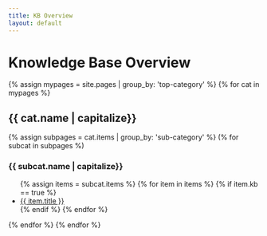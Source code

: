 ```yaml
---
title: KB Overview
layout: default
---
```


# Knowledge Base Overview

{% assign mypages = site.pages | group_by: 'top-category' %}
{% for cat in mypages %}
<h2>{{ cat.name | capitalize}}</h2>
{% assign subpages = cat.items | group_by: 'sub-category' %}
(% for subcat in subpages %)
<h3>{{ subcat.name | capitalize}}</h3>
<ul>
    {% assign items = subcat.items %}
    {% for item in items %}
    {% if item.kb == true %}
    <li><a href="{{ item.url }}">{{ item.title }}</a></li>
    {% endif %}
    {% endfor %}
</ul>
{% endfor %}
{% endfor %}